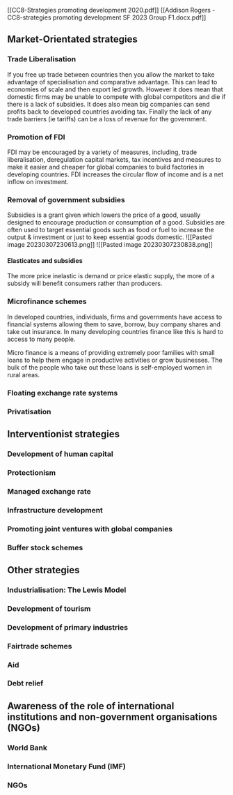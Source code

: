 [[CC8-Strategies promoting development 2020.pdf]]
[[Addison Rogers - CC8-strategies promoting development SF 2023 Group F1.docx.pdf]]

## Market-Orientated strategies

### Trade Liberalisation 
If you free up trade between countries then you allow the market to take advantage of specialisation and comparative advantage. This can lead to economies of scale and then export led growth. 
However it does mean that domestic firms may be unable to compete with global competitors and die if there is a lack of subsidies. It does also mean big companies can send profits back to developed countries avoiding tax. Finally the lack of any trade barriers (ie tariffs) can be a loss of revenue for the government.

### Promotion of FDI
FDI may be encouraged by a variety of measures, including, trade liberalisation, deregulation capital markets, tax incentives and measures to make it easier and cheaper for global companies to build factories in developing countries. FDI increases the circular flow of income and is a net inflow on investment. 

### Removal of government subsidies
Subsidies is a grant given which lowers the price of a good, usually designed to encourage production or consumption of a good. Subsidies are often used to target essential goods such as food or fuel to increase the output & investment or just to keep essential goods domestic.
![[Pasted image 20230307230613.png]]
![[Pasted image 20230307230838.png]]
#### Elasticates and subsidies
The more price inelastic is demand or price elastic supply, the more of a subsidy will benefit consumers rather than producers. 

### Microfinance schemes
In developed countries, individuals, firms and governments have access to financial systems allowing them to save, borrow, buy company shares and take out insurance. In many developing countries finance like this is hard to access to many people.

Micro finance is a means of providing extremely poor families with small loans to help them engage in productive  activities or grow businesses. The bulk of the people who take out these loans is self-employed women in rural areas. 


### Floating exchange rate systems
### Privatisation

## Interventionist strategies

### Development of human capital
### Protectionism 
### Managed exchange rate 
### Infrastructure development 
### Promoting joint ventures with global companies
### Buffer stock schemes

## Other strategies

### Industrialisation: The Lewis Model
### Development of tourism
### Development of primary industries
### Fairtrade schemes
### Aid
### Debt relief

## Awareness of the role of international institutions and non-government organisations (NGOs)

### World Bank
### International Monetary Fund (IMF)
### NGOs